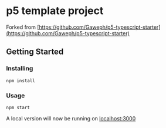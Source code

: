 # p5 template project

Forked from [https://github.com/Gaweph/p5-typescript-starter](https://github.com/Gaweph/p5-typescript-starter)

## Getting Started

### Installing

```
npm install
```

### Usage

```
npm start
```

A local version will now be running on [localhost:3000](http://localhost:3000)